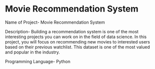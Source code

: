 # Movie Recommendation System

Name of Project- Movie Recommendation System

Description- Building a recommendation system is one of the most interesting projects you can work on in the field of data science. In this project, you will focus on recommending new movies to interested users based on their previous watchlist. This dataset is one of the most valued and popular in the industry.

Programming Language- Python
